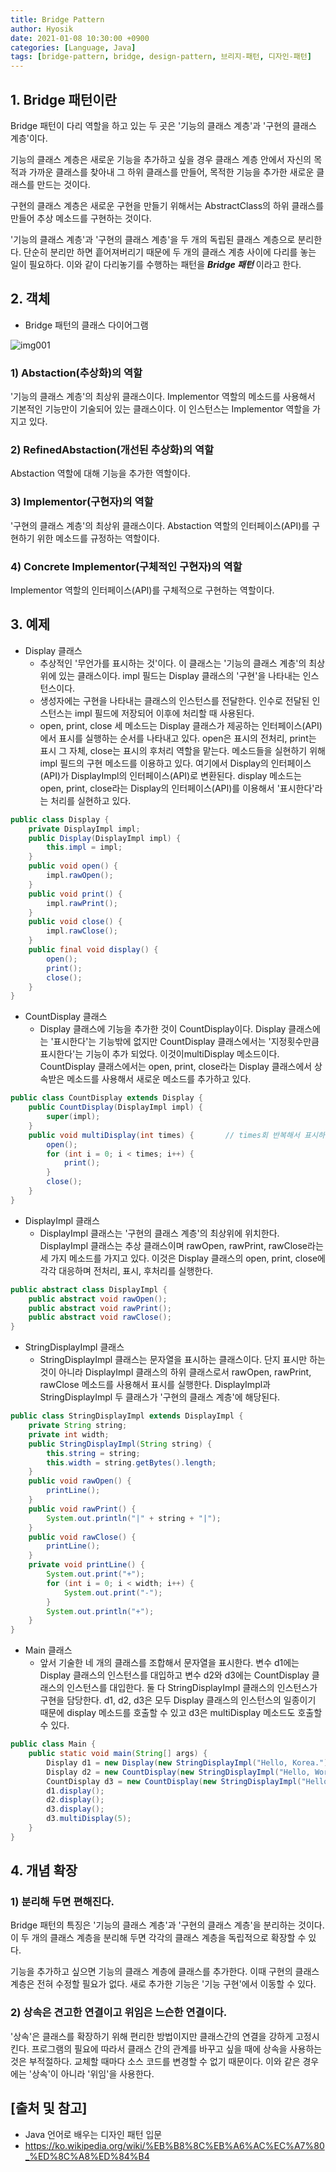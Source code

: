 ```yaml
--- 
title: Bridge Pattern
author: Hyosik
date: 2021-01-08 10:30:00 +0900
categories: [Language, Java]
tags: [bridge-pattern, bridge, design-pattern, 브리지-패턴, 디자인-패턴]
---
```


## 1. Bridge 패턴이란
Bridge 패턴이 다리 역할을 하고 있는 두 곳은 '기능의 클래스 계층'과 '구현의 클래스 계층'이다.

기능의 클래스 계층은 새로운 기능을 추가하고 싶을 경우 클래스 계층 안에서 자신의 목적과 가까운 클래스를 찾아내 그 하위 클래스를 만들어, 목적한 기능을 추가한 새로운 클래스를 만드는 것이다.

구현의 클래스 계층은 새로운 구현을 만들기 위해서는 AbstractClass의 하위 클래스를 만들어 추상 메소드를 구현하는 것이다.

'기능의 클래스 계층'과 '구현의 클래스 계층'을 두 개의 독립된 클래스 계층으로 분리한다. 단순히 분리만 하면 흩어져버리기 때문에 두 개의 클래스 계층 사이에 다리를 놓는 일이 필요하다. 이와 같이 다리놓기를 수행하는 패턴을 _**Bridge 패턴**_ 이라고 한다.


## 2. 객체

* Bridge 패턴의 클래스 다이어그램

![img001](/assets/img/2021-01-08-bridge-pattern/img001.png)

### 1) Abstaction(추상화)의 역할
'기능의 클래스 계층'의 최상위 클래스이다. Implementor 역할의 메소드를 사용해서 기본적인 기능만이 기술되어 있는 클래스이다. 이 인스턴스는 Implementor 역할을 가지고 있다.

### 2) RefinedAbstaction(개선된 추상화)의 역할
Abstaction 역할에 대해 기능을 추가한 역할이다.

### 3) Implementor(구현자)의 역할
'구현의 클래스 계층'의 최상위 클래스이다. Abstaction 역할의 인터페이스(API)를 구현하기 위한 메소드를 규정하는 역할이다.

### 4) Concrete Implementor(구체적인 구현자)의 역할
Implementor 역할의 인터페이스(API)를 구체적으로 구현하는 역할이다.

## 3. 예제

* Display 클래스
  - 추상적인 '무언가를 표시하는 것'이다. 이 클래스는 '기능의 클래스 계층'의 최상위에 있는 클래스이다. impl 필드는 Display 클래스의 '구현'을 나타내는 인스턴스이다.
  - 생성자에는 구현을 나타내는 클래스의 인스턴스를 전달한다. 인수로 전달된 인스턴스는 impl 필드에 저장되어 이후에 처리할 때 사용된다.
  - open, print, close 세 메소드는 Display 클래스가 제공하는 인터페이스(API)에서 표시를 실행하는 순서를 나타내고 있다. open은 표시의 전처리, print는 표시 그 자체, close는 표시의 후처리 역할을 맡는다. 메소드들을 실현하기 위해 impl 필드의 구현 메소드를 이용하고 있다. 여기에서 Display의 인터페이스(API)가 DisplayImpl의 인터페이스(API)로 변환된다. display 메소드는 open, print, close라는 Display의 인터페이스(API)를 이용해서 '표시한다'라는 처리를 실현하고 있다.

```java
public class Display {
    private DisplayImpl impl;
    public Display(DisplayImpl impl) {
        this.impl = impl;
    }
    public void open() {
        impl.rawOpen();
    }
    public void print() {
        impl.rawPrint();
    }
    public void close() {
        impl.rawClose();
    }
    public final void display() {
        open();
        print();
        close();
    }
}
```

* CountDisplay 클래스
  - Display 클래스에 기능을 추가한 것이 CountDisplay이다. Display 클래스에는 '표시한다'는 기능밖에 없지만 CountDisplay 클래스에서는 '지정횟수만큼 표시한다'는 기능이 추가 되었다. 이것이multiDisplay 메소드이다. CountDisplay 클래스에서는 open, print, close라는 Display 클래스에서 상속받은 메소드를 사용해서 새로운 메소드를 추가하고 있다.

```java
public class CountDisplay extends Display {
    public CountDisplay(DisplayImpl impl) {
        super(impl);
    }
    public void multiDisplay(int times) {       // times회 반복해서 표시하기
        open();
        for (int i = 0; i < times; i++) {
            print();
        }
        close();
    }
}
```

* DisplayImpl 클래스
  - DisplayImpl 클래스는 '구현의 클래스 계층'의 최상위에 위치한다. DisplayImpl 클래스는 추상 클래스이며 rawOpen, rawPrint, rawClose라는 세 가지 메소드를 가지고 있다. 이것은 Display 클래스의 open, print, close에 각각 대응하며 전처리, 표시, 후처리를 실행한다.

```java
public abstract class DisplayImpl {
    public abstract void rawOpen();
    public abstract void rawPrint();
    public abstract void rawClose();
}
```

* StringDisplayImpl 클래스
  - StringDisplayImpl 클래스는 문자열을 표시하는 클래스이다. 단지 표시만 하는 것이 아니라 DisplayImpl 클래스의 하위 클래스로서 rawOpen, rawPrint, rawClose 메소드를 사용해서 표시를 실행한다. DisplayImpl과 StringDisplayImpl 두 클래스가 '구현의 클래스 계층'에 해당된다.

```java
public class StringDisplayImpl extends DisplayImpl {
    private String string;
    private int width;
    public StringDisplayImpl(String string) {
        this.string = string;
        this.width = string.getBytes().length;
    }
    public void rawOpen() {
        printLine();
    }
    public void rawPrint() {
        System.out.println("|" + string + "|");
    }
    public void rawClose() {
        printLine();
    }
    private void printLine() {
        System.out.print("+");
        for (int i = 0; i < width; i++) {
            System.out.print("-");
        }
        System.out.println("+");
    }
}
```

* Main 클래스
  - 앞서 기술한 네 개의 클래스를 조합해서 문자열을 표시한다. 변수 d1에는 Display 클래스의 인스턴스를 대입하고 변수 d2와 d3에는 CountDisplay 클래스의 인스턴스를 대입한다. 둘 다 StringDisplayImpl 클래스의 인스턴스가 구현을 담당한다. d1, d2, d3은 모두 Display 클래스의 인스턴스의 일종이기 때문에 display 메소드를 호출할 수 있고 d3은 multiDisplay 메소드도 호출할 수 있다.

```java
public class Main {
    public static void main(String[] args) {
        Display d1 = new Display(new StringDisplayImpl("Hello, Korea."));
        Display d2 = new CountDisplay(new StringDisplayImpl("Hello, World."));
        CountDisplay d3 = new CountDisplay(new StringDisplayImpl("Hello, Universe."));
        d1.display();
        d2.display();
        d3.display();
        d3.multiDisplay(5);
    }
}
```

## 4. 개념 확장

### 1) 분리해 두면 편해진다.
Bridge 패턴의 특징은 '기능의 클래스 계층'과 '구현의 클래스 계층'을 분리하는 것이다. 이 두 개의 클래스 계층을 분리해 두면 각각의 클래스 계층을 독립적으로 확장할 수 있다.

기능을 추가하고 싶으면 기능의 클래스 계층에 클래스를 추가한다. 이때 구현의 클래스 계층은 전혀 수정할 필요가 없다. 새로 추가한 기능은 '기능 구현'에서 이동할 수 있다.

### 2) 상속은 견고한 연결이고 위임은 느슨한 연결이다.
'상속'은 클래스를 확장하기 위해 편리한 방법이지만 클래스간의 연결을 강하게 고정시킨다. 프로그램의 필요에 따라서 클래스 간의 관계를 바꾸고 싶을 때에 상속을 사용하는 것은 부적절하다. 교체할 때마다 소스 코드를 변경할 수 없기 때문이다. 이와 같은 경우에는 '상속'이 아니라 '위임'을 사용한다.

## [출처 및 참고]
* Java 언어로 배우는 디자인 패턴 입문
* <https://ko.wikipedia.org/wiki/%EB%B8%8C%EB%A6%AC%EC%A7%80_%ED%8C%A8%ED%84%B4>
